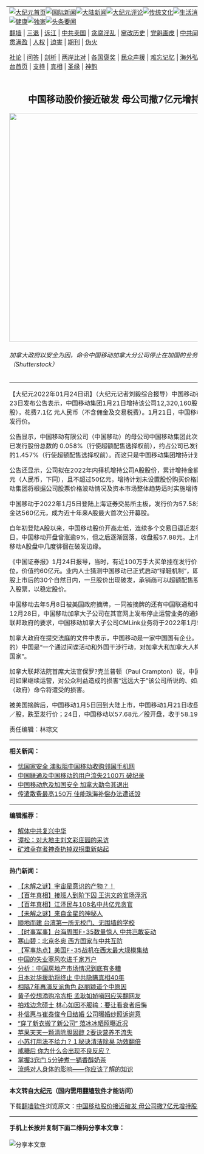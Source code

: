 <a name="1" id="1" target="_blank"></a><span id="1"></span>
<table align=center border="0"><tr><td colspan="2" VALIGN=TOP><a href="https://github.com/vjhsei395/djy/blob/master/gb/nf1351518.md#1"><img src="https://raw.githubusercontent.com/vjhsei395/www/master/t/djy/1.jpg" title="大纪元首页" alt="大纪元首页"></a><a href="https://github.com/vjhsei395/djy/blob/master/gb/n24hr.md#1"><img src="https://raw.githubusercontent.com/vjhsei395/www/master/t/djy/3.jpg" title="国际新闻" alt="国际新闻"></a><a href="https://github.com/vjhsei395/djy/blob/master/gb/nsc413.md#1"><img src="https://raw.githubusercontent.com/vjhsei395/www/master/t/djy/4.jpg" title="大陆新闻" alt="大陆新闻"></a><a href="https://github.com/vjhsei395/djy/blob/master/gb/news392.md#1"><img src="https://raw.githubusercontent.com/vjhsei395/www/master/t/djy/5.jpg" title="大纪元评论" alt="大纪元评论"></a><a href="https://github.com/vjhsei395/djy/blob/master/gb/news2007.md#1"><img src="https://raw.githubusercontent.com/vjhsei395/www/master/t/djy/6.jpg" title="传统文化" alt="传统文化"></a><a href="https://github.com/vjhsei395/djy/blob/master/gb/news2008.md#1"><img src="https://raw.githubusercontent.com/vjhsei395/www/master/t/djy/7.jpg" title="生活消费" alt="生活消费"></a><a href="https://github.com/vjhsei395/djy/blob/master/gb/ncyule.md#1"><img src="https://raw.githubusercontent.com/vjhsei395/www/master/t/djy/8.jpg" title="娱乐休闲" alt="娱乐休闲"></a><a href="https://github.com/vjhsei395/djy/blob/master/gb/nsc1002.md#1"><img src="https://raw.githubusercontent.com/vjhsei395/www/master/t/djy/9.jpg" title="健康" alt="健康"></a><a href="https://github.com/vjhsei395/djy/blob/master/gb/nf6092.md#1"><img src="https://raw.githubusercontent.com/vjhsei395/www/master/t/djy/10a.jpg" title="独家" alt="独家"></a><a href="https://github.com/vjhsei395/djy/blob/master/gb/nf4514.md#1"><img src="https://raw.githubusercontent.com/vjhsei395/www/master/t/djy/12a.jpg" title="头条要闻" alt="头条要闻"></a></td></tr>
<tr><td colspan="2" VALIGN=TOP><a target="_blank" href="https://github.com/vjhsei395/www/blob/master/README.md?zsrh#1">翻墙</a> | <a target="_blank" href="https://github.com/vjhsei395/djy/blob/master/gb/nf5657.md#1">三退</a> | <a target="_blank" href="https://github.com/vjhsei395/djy/blob/master/gb/nf6124.md#1">诉江</a> | <a target="_blank" href="https://github.com/vjhsei395/djy/blob/master/gb/nf1176117.md#1">中共卖国</a> | <a target="_blank" href="https://github.com/vjhsei395/djy/blob/master/gb/nf5773.md#1">贪腐淫乱</a> | <a target="_blank" href="https://github.com/vjhsei395/djy/blob/master/gb/nf1176115.md#1">窜改历史</a> | <a target="_blank" href="https://github.com/vjhsei395/djy/blob/master/gb/nf1176107.md#1">党魁画皮</a> | <a target="_blank" href="https://github.com/vjhsei395/djy/blob/master/gb/nf1320400.md#1">中共间谍</a> | <a target="_blank" href="https://github.com/vjhsei395/djy/blob/master/gb/nf1176114.md#1">破坏传统</a> | <a target="_blank" href="https://github.com/vjhsei395/ntdtv/blob/master/gb/prog447_1.md#1">恶贯满盈</a> | <a target="_blank" href="https://github.com/vjhsei395/djy/blob/master/gb/ncid278.md#1">人权</a> | <a target="_blank" href="https://github.com/vjhsei395/djy/blob/master/gb/nf1176111.md#1">迫害</a> | <a target="_blank" href="https://gitlab.com/szzdlab/mh-qikan/blob/master/README.md#1">期刊</a> | <a target="_blank" href="https://github.com/vjhsei395/djy/blob/master/gb/nf5562.md#1">伪火</a></p><p><a target="_blank" href="https://github.com/vjhsei395/djy/blob/master/gb/9p.md#1">社论</a> | <a target="_blank" href="https://github.com/vjhsei395/djy/blob/master/gb/nf4378.md#1">问答</a> | <a target="_blank" href="https://github.com/vjhsei395/djy/blob/master/gb/nf5792.md#1">剖析</a> | <a target="_blank" href="https://github.com/vjhsei395/djy/blob/master/gb/nf5735.md#1">两岸比对</a> | <a target="_blank" href="https://github.com/vjhsei395/djy/blob/master/gb/nf6119.md#1">各国褒奖</a> | <a target="_blank" href="https://github.com/vjhsei395/djy/blob/master/gb/nf6120.md#1">民众声援</a> | <a target="_blank" href="https://github.com/vjhsei395/djy/blob/master/gb/nf1188594.md#1">难忘记忆</a> | <a target="_blank" href="https://github.com/vjhsei395/djy/blob/master/gb/nf3180.md#1">海外弘传</a> | <a target="_blank" href="https://github.com/vjhsei395/djy/blob/master/gb/nf5410.md#1">万人上访</a> | <a target="_blank" href="https://github.com/vjhsei395/www/blob/master/README.md?zsrh#1">平台首页</a> | <a target="_blank" href="https://github.com/vjhsei395/djy/blob/master/gb/nf4386.md#1">支持</a> | <a target="_blank" href="https://github.com/vjhsei395/djy/blob/master/gb/nf4389.md#1">真相</a> | <a target="_blank" href="https://github.com/vjhsei395/djy/blob/master/gb/nf5790.md#1">圣缘</a> | <a target="_blank" href="https://github.com/vjhsei395/djy/blob/master/gb/nf4786.md#1">神韵</a></td></tr>
<tr><td VALIGN=TOP width="626"><h2 align=center>中国移动股价接近破发 母公司撒7亿元增持股票</h2>
<img width="600" src="https://i.epochtimes.com/assets/uploads/2021/12/id13424794-shutterstock_1665054655-1-600x400.jpg" />
<h6>加拿大政府以安全为因，命令中国移动加拿大分公司停止在加国的业务。（Shutterstock）
</h6>
<hr>
	<p>【大纪元2022年01月24日讯】（大纪元记者刘毅综合报导）<ahref="https://github.com/vjhsei395/djy/blob/master/gb/tag/%E4%B8%AD%E5%9B%BD%E7%A7%BB%E5%8A%A8.md#1">中国移动</a>有限公司1月23日发布公告表示，中国移动集团1月21日<ahref="https://github.com/vjhsei395/djy/blob/master/gb/tag/%E5%A2%9E%E6%8C%81.md#1">增持</a>该公司12,320,160股普通股（A股），花费7.1亿 元人民币（不含佣金及交易税费）。1月21日，中国移动A股股价跌至发行价。</p>
<p>公告显示，<ahref="https://github.com/vjhsei395/djy/blob/master/gb/tag/%E4%B8%AD%E5%9B%BD%E7%A7%BB%E5%8A%A8.md#1">中国移动</a>有限公司（中国移动）的母公司中国移动集团此次<ahref="https://github.com/vjhsei395/djy/blob/master/gb/tag/%E5%A2%9E%E6%8C%81.md#1">增持</a>约占公司已发行股份总数的 0.058%（行使超额配售选择权前），约占公司已发行A股股份总数的1.457%（行使超额配售选择权前）。而这只是中国移动集团增持计划的一部分。</p>
<p>公告还显示，公司拟在2022年内择机增持公司A股股份，累计增持金额不少于30亿元（人民币，下同），且不超过50亿元，增持计划未设置股份购买价格区间，中国移动集团将根据公司股票价格波动情况及资本市场整体趋势适时实施增持计划。</p>
<p>中国移动于2022年1月5日登陆上海证券交易所主板，发行价为57.58元/股，募集资金达560亿元，成为近十年来A股最大首次公开募股。</p>
<p>自年初登陆A股以来，中国移动股价开高走低，连续多个交易日逼近发行价。上市首日，中国移动开盘曾涨逾9%，但之后逐渐回落，收盘报57.88元。上市第二日，中国移动A股盘中几度徘徊在破发边缘。</p>
<p>《中国证券报》1月24日报导，当时，有近100万手大买单挂在发行价57.58元价位，价值约60亿元。业内人士猜测中国移动已正式启动“绿鞋机制”，即在中国移动A股上市后的30个自然日内，一旦股价出现破发，承销商可以超额配售股票募集资金买入股票，以稳定股价。</p>
<p>中国移动去年5月8日被美国政府摘牌，一同被摘牌的还有中国联通和中国电信；去年12月28日，中国移动加拿大子公司在其官网上发布停止运营业务的通知：应加拿大联邦政府的要求，中国移动加拿大子公司CMLink业务将于2022年1月5日停止运营。</p>
<p>加拿大政府在提交法庭的文件中表示，中国移动是一家中国国有企业。（中共控制下的）中国是“一个通过间谍活动和外国干涉行动，对加拿大和加拿大人构成重大威胁的国家”。</p>
<p>加拿大联邦法院首席大法官保罗?克兰普顿（Paul Crampton）说，中国移动加拿大公司如果继续运营，对公众利益造成的损害“远远大于”该公司所说的、如果不暂停该（政府）命令将遭受的损害。</p>
<p>被美国摘牌后，中国移动1月5日回到大陆上市，中国移动1月21日收盘时报57.58元／股，跌至发行价；24日，中国移动以57.68元／股开盘，收于58.19元／股。</p>
<p>责任编辑：林琮文</p>
	
<hr>


<strong>相关新闻：</strong>
<li><a href="https://github.com/vjhsei395/djy/blob/master/gb/21/1/15/n12689600.md#1">忧国家安全 澳拟阻中国移动收购邻国手机网</a></li>
<li><a href="https://github.com/vjhsei395/djy/blob/master/gb/21/1/26/n12713764.md#1">中国联通及中国移动的用户流失2100万 破纪录</a></li>
<li><a href="https://github.com/vjhsei395/djy/blob/master/gb/21/12/29/n13467617.md#1">中国移动危及加国安全 加拿大勒令其退出</a></li>
<li><a href="https://github.com/vjhsei395/djy/blob/master/gb/22/1/24/n13525361.md#1">传遣散费最高150万 佳能珠海补偿办法遭诋毁</a></li>
<hr>


<strong>编辑推荐：</strong>
<li><a href="https://github.com/upjkzu3674/djy/blob/master/gb/18/3/21/n10237682.md?dfh#1" target="_blank">解体中共复兴中华</a></li><li><a href="https://github.com/tsiac2612/djy/blob/master/gb/18/10/4/n10761251.md#1" target="_blank">谭松：对大地主刘文彩庄园的采访</a></li><li><a href="https://github.com/tsiac2612/djy/blob/master/gb/16/5/2/n7794877.md#1" target="_blank">矿难幸存者神奇扔掉双拐重新站起</a></li>
<hr>

<strong>热门新闻：</strong>
<li><a href="https://github.com/vjhsei395/djy/blob/master/gb/22/1/12/n13500792.md#1">【未解之谜】宇宙是意识的产物？！</a></li>
<li><a href="https://github.com/vjhsei395/djy/blob/master/gb/22/1/14/n13505150.md#1">【百年真相】接班人到阶下囚 王洪文的官场浮沉</a></li>
<li><a href="https://github.com/vjhsei395/djy/blob/master/gb/22/1/21/n13519237.md#1">【百年真相】江泽民与108名中共亿元贪官</a></li>
<li><a href="https://github.com/vjhsei395/djy/blob/master/gb/22/1/20/n13518546.md#1">【未解之谜】来自金星的神秘人</a></li>
<li><a href="https://github.com/vjhsei395/djy/blob/master/gb/22/1/15/n13505813.md#1">顺地而建 台湾第一所无校门、无围墙的学校</a></li>
<li><a href="https://github.com/vjhsei395/djy/blob/master/gb/22/1/23/n13523473.md#1">【时事军事】台海周围F-35数量惊人 中共岂敢妄动</a></li>
<li><a href="https://github.com/vjhsei395/djy/blob/master/gb/22/1/23/n13523539.md#1">寒山碧：北京冬奥 西方国家与中共互防</a></li>
<li><a href="https://github.com/vjhsei395/djy/blob/master/gb/22/1/22/n13522844.md#1">【军事热点】美国F-35战机在西太最大规模集结</a></li>
<li><a href="https://github.com/vjhsei395/djy/blob/master/gb/22/1/21/n13520356.md#1">中国的失业寒风吹进千家万户</a></li>
<li><a href="https://github.com/vjhsei395/djy/blob/master/gb/22/1/22/n13523009.md#1">分析：中国房地产市场情况到底有多糟</a></li>
<li><a href="https://github.com/vjhsei395/djy/blob/master/gb/22/1/22/n13521719.md#1">日本对华援助将终止 中共隐瞒真相40年</a></li>
<li><a href="https://github.com/vjhsei395/djy/blob/master/gb/22/1/21/n13521362.md#1">相隔7年再演反派角色 赵丽颖道个中原因</a></li>
<li><a href="https://github.com/vjhsei395/djy/blob/master/gb/22/1/21/n13521096.md#1">黄子佼想添购冷冻柜 孟耿如娇嗔回应笑翻网友</a></li>
<li><a href="https://github.com/vjhsei395/djy/blob/master/gb/22/1/21/n13520305.md#1">拍戏边念硕士 林心如因不服输：要让看衰者后悔</a></li>
<li><a href="https://github.com/vjhsei395/djy/blob/master/gb/22/1/22/n13521667.md#1">朴信惠与崔泰俊今日结婚 公司曝婚纱照诉谢意</a></li>
<li><a href="https://github.com/vjhsei395/djy/blob/master/gb/22/1/23/n13524591.md#1">“穿了新衣搬了新公司” 范冰冰晒照曝近况</a></li>
<li><a href="https://github.com/vjhsei395/djy/blob/master/gb/22/1/19/n13514374.md#1">苹果天天一颗清除胆固醇 2要诀营养不流失</a></li>
<li><a href="https://github.com/vjhsei395/djy/blob/master/gb/22/1/21/n13521232.md#1">小苏打用法不给力？１秘诀清洁除臭 功效翻倍</a></li>
<li><a href="https://github.com/vjhsei395/djy/blob/master/gb/22/1/20/n13518202.md#1">戒糖后 你为什么会出现不良反应？</a></li>
<li><a href="https://github.com/vjhsei395/djy/blob/master/gb/22/1/21/n13520072.md#1">掌握3窍门 5分钟煮一锅香醇奶茶</a></li>
<li><a href="https://github.com/vjhsei395/djy/blob/master/gb/22/1/21/n13520651.md#1">流感对人身体的影响——你应该了解的知识</a></li>
<hr>

<strong>本文转自<a href="https://www.epochtimes.com">大纪元</a>（国内需用<a href="https://github.com/vjhsei395/www/blob/master/README.md#8">翻墙软件</a>才能访问）</strong><p>下载<a href="https://github.com/vjhsei395/www/blob/master/README.md#8">翻墙软件</a>浏览原文：<a href="https://www.epochtimes.com/gb/22/1/24/n13525519.htm">中国移动股价接近破发 母公司撒7亿元增持股票</a></p><hr>

<strong>手机上长按并复制下面二维码分享本文章：</strong><br><br><img src="https://chart.apis.google.com/chart?cht=qr&chs=240x240&choe=UTF-8&chld=M|2&chl=https://github.com/vjhsei395/djy/blob/master/gb/22/1/24/n13525519.md%231" title="分享本文章"></td><td VALIGN=TOP><a href="https://github.com/vjhsei395/djy/blob/master/gb/16/1/21/n4622075.md?dfh#1" target="_blank"><img src="https://raw.githubusercontent.com/vjhsei395/djy/master/gb/300/wei-f1.jpg" title="中共的伪火骗局"  alt="中共的伪火骗局"></a><br><a href="https://github.com/vjhsei395/www/blob/master/README.md?dfh#9" target="_blank"><img src="https://raw.githubusercontent.com/vjhsei395/djy/master/gb/300/yong-h.jpg" title="永恒的见证"  alt="永恒的见证"></a><br><a href="https://github.com/vjhsei395/djy/blob/master/gb/13/9/29/n3974789.md?dfh#1" target="_blank"><img src="https://raw.githubusercontent.com/vjhsei395/djy/master/gb/300/shang-lnz.jpg" title="善良女子被中共投男牢"  alt="善良女子被中共投男牢"></a><br><a href="https://github.com/vjhsei395/djy/blob/master/gb/16/3/16/n4663449.md?dfh#1" target="_blank"><img src="https://raw.githubusercontent.com/vjhsei395/djy/master/gb/300/huo-z3.jpg" title="警卫目击活摘器官"  alt="警卫目击活摘器官"></a><br><a href="https://github.com/vjhsei395/djy/blob/master/gb/16/8/7/n8177641.md?dfh#1" target="_blank"><img src="https://raw.githubusercontent.com/vjhsei395/djy/master/gb/300/huo-z4.jpg" title="证人描述活摘恐怖"  alt="证人描述活摘恐怖"></a><br><a href="https://github.com/vjhsei395/djy/blob/master/gb/10/4/19/n2881569.md?dfh#1" target="_blank"><img src="https://raw.githubusercontent.com/vjhsei395/djy/master/gb/300/huo-z1.jpg" title="揭开活摘器官黑幕"  alt="揭开活摘器官黑幕"></a><br><a href="https://github.com/vjhsei395/djy/blob/master/gb/10/11/7/n3077476.md?dfh#1" target="_blank"><img src="https://raw.githubusercontent.com/vjhsei395/djy/master/gb/300/ma-ks.jpg" title="马克思的成魔之路"  alt="马克思的成魔之路"></a><br><a href="https://github.com/vjhsei395/djy/blob/master/gb/14/6/9/n4173977.md?dfh#1" target="_blank"><img src="https://raw.githubusercontent.com/vjhsei395/djy/master/gb/300/chang-zs.jpg" title="藏字石 蕴天机"  alt="藏字石 蕴天机"></a><br><a href="https://github.com/vjhsei395/djy/blob/master/gb/18/5/10/n10381511.md?dfh#1" target="_blank"><img src="https://raw.githubusercontent.com/vjhsei395/djy/master/gb/300/st1.jpg" title="关注三亿人三退"  alt="关注三亿人三退"></a><br><a href="https://github.com/vjhsei395/djy/blob/master/gb/18/3/21/n10237682.md?dfh#1" target="_blank"><img src="https://raw.githubusercontent.com/vjhsei395/djy/master/gb/300/jie-t.jpg" title="解体中共复兴中华"  alt="解体中共复兴中华"></a><br><a href="https://github.com/vjhsei395/djy/blob/master/gb/9/2/9/n2422991.md?dfh#1" target="_blank"><img src="https://raw.githubusercontent.com/vjhsei395/djy/master/gb/300/gao-zs.jpg" title="中共迫害良心律师"  alt="中共迫害良心律师"></a><br><a href="https://github.com/vjhsei395/djy/blob/master/gb/18/12/9/n10900044.md?dfh#1" target="_blank"><img src="https://raw.githubusercontent.com/vjhsei395/djy/master/gb/300/sj1.jpg" title="三百多万人举报江泽民"  alt="三百多万人举报江泽民"></a><br><a href="https://github.com/vjhsei395/djy/blob/master/gb/18/8/28/n10672014.md?dfh#1" target="_blank"><img src="https://raw.githubusercontent.com/vjhsei395/djy/master/gb/300/sj2.jpg" title="这些官员为何起诉江泽民"  alt="这些官员为何起诉江泽民"></a><br><a href="https://github.com/vjhsei395/djy/blob/master/gb/8/12/18/n2367165.md?dfh#1" target="_blank"><img src="https://raw.githubusercontent.com/vjhsei395/djy/master/gb/300/liangan.jpg" title="海峡两岸的强烈对比"  alt="海峡两岸的强烈对比"></a><br><a href="https://github.com/vjhsei395/djy/blob/master/gb/15/12/10/n4593139.md?dfh#1" target="_blank"><img src="https://raw.githubusercontent.com/vjhsei395/djy/master/gb/300/jia-ndzl.jpg" title="加拿大总理的贺信"  alt="加拿大总理的贺信"></a><br><a href="https://github.com/vjhsei395/djy/blob/master/gb/11/6/17/n3289382.md?dfh#1" target="_blank"><img src="https://raw.githubusercontent.com/vjhsei395/djy/master/gb/300/xiao-wd.jpg" title="探寻真相兼听则明"  alt="探寻真相兼听则明"></a><br><a href="https://github.com/vjhsei395/djy/blob/master/gb/18/10/27/n10812623.md?dfh#1" target="_blank"><img src="https://raw.githubusercontent.com/vjhsei395/djy/master/gb/300/yindu.jpg" title="印度媒体报道东方"  alt="印度媒体报道东方"></a><br><a href="https://github.com/vjhsei395/djy/blob/master/gb/18/6/9/n10469652.md?dfh#1" target="_blank"><img src="https://raw.githubusercontent.com/vjhsei395/djy/master/gb/300/xie-j.jpg" title="不一样的海外校园"  alt="不一样的海外校园"></a><br><a href="https://github.com/vjhsei395/djy/blob/master/gb/7/4/5/n1669415.md?dfh#1" target="_blank"><img src="https://raw.githubusercontent.com/vjhsei395/djy/master/gb/300/li-up.jpg" title="从大师到徒弟的传奇"  alt="从大师到徒弟的传奇"></a><br><a href="https://github.com/vjhsei395/djy/blob/master/gb/17/5/26/n9191512.md?dfh#1" target="_blank"><img src="https://raw.githubusercontent.com/vjhsei395/djy/master/gb/300/zfl2.jpg" title="亿万人与东方一本奇书"  alt="亿万人与东方一本奇书"></a><br><a href="https://github.com/vjhsei395/djy/blob/master/gb/13/11/27/n4020290.md?dfh#1" target="_blank"><img src="https://raw.githubusercontent.com/vjhsei395/djy/master/gb/300/zhen-h.jpg" title="大陆见不到的震撼场面"  alt="大陆见不到的震撼场面"></a><br><a href="https://github.com/vjhsei395/djy/blob/master/gb/15/7/17/n4482910.md?dfh#1" target="_blank"><img src="https://raw.githubusercontent.com/vjhsei395/djy/master/gb/300/dalu-sk.jpg" title="人心向善 大陆当初盛况"  alt="人心向善 大陆当初盛况"></a><br><a href="https://github.com/vjhsei395/djy/blob/master/gb/19/1/5/n10955468.md?dfh#1" target="_blank"><img src="https://raw.githubusercontent.com/vjhsei395/djy/master/gb/300/zfl1.jpg" title="追寻真理 这书讲什么"  alt="追寻真理 这书讲什么"></a><br><a href="https://github.com/vjhsei395/www/blob/master/README.md?dfh#1" target="_blank"><img src="https://raw.githubusercontent.com/vjhsei395/djy/master/gb/300/fq1.jpg" title="下载免费翻墙软件"  alt="下载免费翻墙软件"></a><br></td></tr></table>
